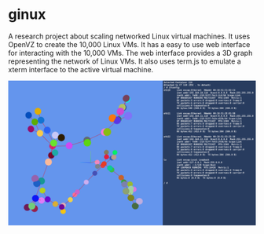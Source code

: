 ginux
======

A research project about scaling networked Linux virtual machines. It uses OpenVZ to create the 10,000 Linux VMs. It has a easy to use web interface for interacting with the 10,000 VMs. The web interface provides a 3D graph representing the network of Linux VMs. It also uses term.js to emulate a xterm interface to the active virtual machine.

![OrigImage](/ginux.png "Optional title")